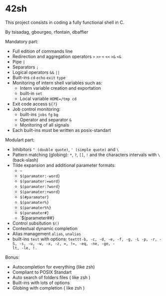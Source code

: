 # 42sh
This project consists in coding a fully functional shell in C.

By tsisadag, gbourgeo, rfontain, dbaffier

Mandatory part:
- Full edition of commands line
- Redirection and aggregation operators `>` `>>` `<` `<<` `>&` `<&`
- Pipe `|`
- Separators `;`
- Logical operators `&&` `||`
- Built-ins `cd` `echo` `exit` `type`
- Monitoring of intern shell variables such as:
  - Intern variable creation and exportation
  - built-in `set`
  - Local variable `HOME=/tmp cd`
- Exit code access `${?}`
- Job control monitoring:
  - built-ins `jobs` `fg` `bg`
  - Operator and separator `&`
  - Monitoring of all signals
- Each built-ins must be written as posix-standart

Modulart part:
- Inhibitors `" (double quote)`, `' (simple quote)` and `\`
- Pattern matching (globing): `*`, `?`, `[]`, `!` and the characters intervals with `\` (back-slash)
- Tilde expansion and additional parameter formats:
  - `~`
  - `$(paramater:-word}`
  - `$(paramater:=word}`
  - `$(paramater:?word}`
  - `$(paramater:+word}`
  - `$(#paramater}`
  - `$(paramater%}`
  - `$(paramater%%}`
  - `$(paramater#}`
  - `$(parameter##}
- Control subsitution `$()`
- Contextual dynamic completion
- Alias management `alias`, `unalias`
- built-ins `test` with options: `texttt-b, -c, -d, -e, -f, -g, -L -p, -r, -S, -s, -u, -w, -x, -z, =, !=, -eq, -ne, -ge, -                                    lt, -le, !.` 

Bonus:
- Autocompletion for everything (like zsh)
- Compliant to POSIX Standart
- Auto search of folders files ( like zsh )
- Built-ins with lots of options
- Globing with completion ( like zsh )
